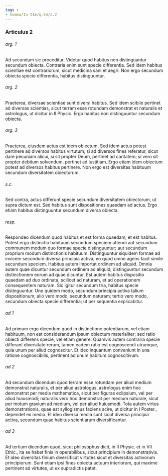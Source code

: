 ```yaml
---
tags : 
- Summa/Ia-IIæ/q.54/a.2
---
```


### Articulus 2

###### arg. 1
Ad secundum sic proceditur. Videtur quod habitus non distinguantur secundum obiecta. Contraria enim sunt specie differentia. Sed idem habitus scientiae est contrariorum, sicut medicina sani et aegri. Non ergo secundum obiecta specie differentia, habitus distinguuntur.

###### arg. 2
Praeterea, diversae scientiae sunt diversi habitus. Sed idem scibile pertinet ad diversas scientias, sicut terram esse rotundam demonstrat et naturalis et astrologus, ut dicitur in II Physic. Ergo habitus non distinguuntur secundum obiecta.

###### arg. 3
Praeterea, eiusdem actus est idem obiectum. Sed idem actus potest pertinere ad diversos habitus virtutum, si ad diversos fines referatur, sicut dare pecuniam alicui, si sit propter Deum, pertinet ad caritatem; si vero sit propter debitum solvendum, pertinet ad iustitiam. Ergo etiam idem obiectum potest ad diversos habitus pertinere. Non ergo est diversitas habituum secundum diversitatem obiectorum.

###### s.c.
Sed contra, actus differunt specie secundum diversitatem obiectorum, ut supra dictum est. Sed habitus sunt dispositiones quaedam ad actus. Ergo etiam habitus distinguuntur secundum diversa obiecta.

###### resp.
Respondeo dicendum quod habitus et est forma quaedam, et est habitus. Potest ergo distinctio habituum secundum speciem attendi aut secundum communem modum quo formae specie distinguuntur; aut secundum proprium modum distinctionis habituum. Distinguuntur siquidem formae ad invicem secundum diversa principia activa, eo quod omne agens facit simile secundum speciem. Habitus autem importat ordinem ad aliquid. Omnia autem quae dicuntur secundum ordinem ad aliquid, distinguuntur secundum distinctionem eorum ad quae dicuntur. Est autem habitus dispositio quaedam ad duo ordinata, scilicet ad naturam, et ad operationem consequentem naturam. Sic igitur secundum tria, habitus specie distinguuntur. Uno quidem modo, secundum principia activa talium dispositionum; alio vero modo, secundum naturam; tertio vero modo, secundum obiecta specie differentia; ut per sequentia explicabitur.

###### ad 1
Ad primum ergo dicendum quod in distinctione potentiarum, vel etiam habituum, non est considerandum ipsum obiectum materialiter; sed ratio obiecti differens specie, vel etiam genere. Quamvis autem contraria specie differant diversitate rerum, tamen eadem ratio est cognoscendi utrumque, quia unum per aliud cognoscitur. Et ideo inquantum conveniunt in una ratione cognoscibilis, pertinent ad unum habitum cognoscitivum.

###### ad 2
Ad secundum dicendum quod terram esse rotundam per aliud medium demonstrat naturalis, et per aliud astrologus, astrologus enim hoc demonstrat per media mathematica, sicut per figuras eclipsium, vel per aliud huiusmodi; naturalis vero hoc demonstrat per medium naturale, sicut per motum gravium ad medium, vel per aliud huiusmodi. Tota autem virtus demonstrationis, quae est syllogismus faciens scire, ut dicitur in I Poster., dependet ex medio. Et ideo diversa media sunt sicut diversa principia activa, secundum quae habitus scientiarum diversificantur.

###### ad 3
Ad tertium dicendum quod, sicut philosophus dicit, in II Physic. et in VII Ethic., ita se habet finis in operabilibus, sicut principium in demonstrativis. Et ideo diversitas finium diversificat virtutes sicut et diversitas activorum principiorum. Sunt etiam ipsi fines obiecta actuum interiorum, qui maxime pertinent ad virtutes, ut ex supradictis patet.

